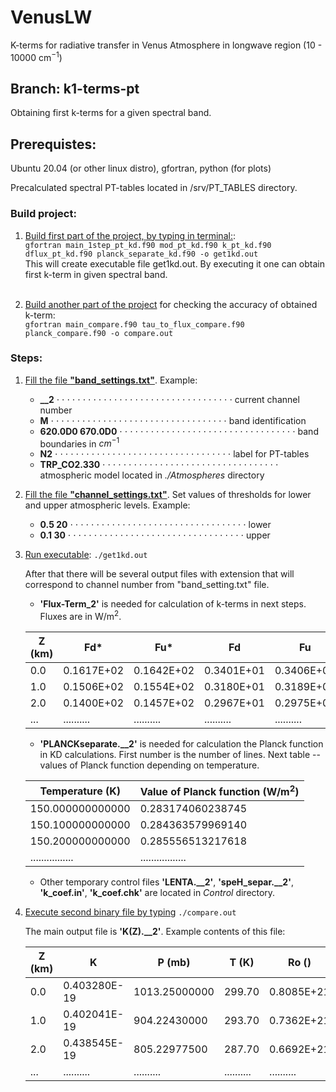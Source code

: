 # **VenusLW**

K-terms for radiative transfer in Venus Atmosphere in longwave region (10 - 10000 cm$^{-1}$)

## **Branch:** k1-terms-pt

Obtaining first k-terms for a given spectral band.

## **Prerequistes:**

Ubuntu 20.04 (or other linux distro), gfortran, python (for plots)

Precalculated spectral PT-tables located in /srv/PT_TABLES  directory.

### **Build project:**

1. <ins>Build first part of the project, by typing in terminal:</ins>:</br> `gfortran main_1step_pt_kd.f90 mod_pt_kd.f90 k_pt_kd.f90 dflux_pt_kd.f90 planck_separate_kd.f90 -o get1kd.out`
</br>This will create executable file get1kd.out. By executing it one can obtain first k-term in given spectral band.</br></br>

2. <ins>Build another part of the project</ins> for checking the accuracy of obtained k-term:</br> `gfortran main_compare.f90 tau_to_flux_compare.f90 planck_compare.f90 -o compare.out`

### **Steps:**

1. <ins>Fill the file **"band_settings.txt"**</ins>. Example:

    - **__2**  &sdot; &sdot; &sdot; &sdot; &sdot; &sdot; &sdot; &sdot; &sdot; &sdot; &sdot; &sdot; &sdot; &sdot; &sdot; &sdot; &sdot; &sdot; &sdot; &sdot; &sdot; &sdot; &sdot; &sdot; &sdot; &sdot; &sdot; &sdot; &sdot; &sdot; &sdot; &sdot; &sdot; &sdot;  current channel number
    - **M** &sdot; &sdot; &sdot; &sdot; &sdot; &sdot; &sdot; &sdot; &sdot; &sdot; &sdot; &sdot; &sdot; &sdot; &sdot; &sdot; &sdot; &sdot; &sdot; &sdot; &sdot; &sdot; &sdot; &sdot; &sdot; &sdot; &sdot; &sdot; &sdot; &sdot; &sdot; &sdot; &sdot; &sdot; band identification
    - **620.0D0 670.0D0** &sdot; &sdot; &sdot; &sdot; &sdot; &sdot; &sdot; &sdot; &sdot; &sdot; &sdot; &sdot; &sdot; &sdot; &sdot; &sdot; &sdot; &sdot; &sdot; &sdot; &sdot; &sdot; &sdot; &sdot; &sdot; &sdot; &sdot; &sdot; &sdot; &sdot; &sdot; &sdot; &sdot; &sdot; band boundaries in $cm^{-1}$
    - **N2** &sdot; &sdot; &sdot; &sdot; &sdot; &sdot; &sdot; &sdot; &sdot; &sdot; &sdot; &sdot; &sdot; &sdot; &sdot; &sdot; &sdot; &sdot; &sdot; &sdot; &sdot; &sdot; &sdot; &sdot; &sdot; &sdot; &sdot; &sdot; &sdot; &sdot; &sdot; &sdot; &sdot; &sdot; label for PT-tables
    - **TRP_CO2.330** &sdot; &sdot; &sdot; &sdot; &sdot; &sdot; &sdot; &sdot; &sdot; &sdot; &sdot; &sdot; &sdot; &sdot; &sdot; &sdot; &sdot; &sdot; &sdot; &sdot; &sdot; &sdot; &sdot; &sdot; &sdot; &sdot; &sdot; &sdot; &sdot; &sdot; &sdot; &sdot; &sdot; &sdot; atmospheric model located in *./Atmospheres* directory

2. <ins>Fill the file **"channel_settings.txt"**</ins>. Set values of thresholds for lower and upper atmospheric levels. Example:

    - **0.5 20** &sdot; &sdot; &sdot; &sdot; &sdot; &sdot; &sdot; &sdot; &sdot; &sdot; &sdot; &sdot; &sdot; &sdot; &sdot; &sdot; &sdot; &sdot; &sdot; &sdot; &sdot; &sdot; &sdot; &sdot; &sdot; &sdot; &sdot; &sdot; &sdot; &sdot; &sdot; &sdot; &sdot; &sdot;                  lower
    - **0.1 30** &sdot; &sdot; &sdot; &sdot; &sdot; &sdot; &sdot; &sdot; &sdot; &sdot; &sdot; &sdot; &sdot; &sdot; &sdot; &sdot; &sdot; &sdot; &sdot; &sdot; &sdot; &sdot; &sdot; &sdot; &sdot; &sdot; &sdot; &sdot; &sdot; &sdot; &sdot; &sdot; &sdot; &sdot;                 upper

3. <ins>Run executable</ins>: `./get1kd.out`

    After that there will be several output files with extension that will correspond to channel number from "band_setting.txt" file.

    - **'Flux-Term_2'** is needed for calculation of k-terms in next steps. Fluxes are in W/m$^{2}$.

    | Z (km) | Fd* | Fu* | Fd | Fu |
    | ------ | -- | -- | -- | -- |  
    | 0.0 | 0.1617E+02 | 0.1642E+02 | 0.3401E+01 | 0.3406E+01 |
    | 1.0 | 0.1506E+02 | 0.1554E+02 | 0.3180E+01 | 0.3189E+01 |
    | 2.0 | 0.1400E+02 | 0.1457E+02 | 0.2967E+01 | 0.2975E+01 |
    | ... | .......... | .......... | .......... | .......... |

    - **'PLANCKseparate.__2'** is needed for calculation the Planck function in KD calculations. First number is the number of lines. Next table -- values of Planck function depending on temperature.

    | Temperature (K) | Value of Planck function (W/m$^{2}$) |
    | --- | --- |
    | 150.000000000000 | 0.283174060238745 | 
    | 150.100000000000| 0.284363579969140 |
    | 150.200000000000 | 0.285556513217618|
    | ................ | .................|

    - Other temporary control files **'LENTA.__2'**, **'speH_separ.__2'**, **'k_coef.in'**, **'k_coef.chk'** are located in *Control* directory.

4. <ins>Execute second binary file by typing</ins> `./compare.out`

    The main output file is **'K(Z).__2'**. Example contents of this file:

    | Z (km) | K | P (mb) | T (K) | Ro () |
    | ------ | -- | -- | -- | -- |  
    | 0.0 | 0.403280E-19  | 1013.25000000 | 299.70 | 0.8085E+21 |
    | 1.0 | 0.402041E-19  | 904.22430000 | 293.70 | 0.7362E+21 |
    | 2.0 | 0.438545E-19 | 805.22977500 | 287.70 | 0.6692E+21 |
    | ... | .......... | .......... | .......... | .......... |
